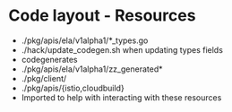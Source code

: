 # Code layout - Resources

* ./pkg/apis/ela/v1alpha1/*_types.go
* ./hack/update_codegen.sh when updating types fields
 * codegenerates
 * ./pkg/apis/ela/v1alpha1/zz_generated*
 * ./pkg/client/ 
* ./pkg/apis/{istio,cloudbuild}
 * Imported to help with interacting with these resources
